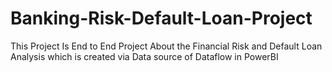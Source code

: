 # Banking-Risk-Default-Loan-Project
This Project Is End to End Project About the Financial Risk and Default Loan Analysis which is created via Data source of Dataflow in PowerBI
